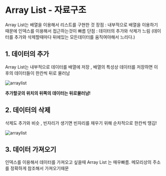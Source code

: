 # Array List - 자료구조

Array List는 배열을 이용해서 리스트를 구현한 것 
장점 : 내부적으로 배열을 이용하기 때문에 인덱스를 이용해서 접근하는것이 빠름
단점 : 데이터의 추가와 삭제가 느림
(데이터를 추가와 삭제할때마다 뒤에있는 모든데이터를 움직여야해서 느리다.)

## 1. 데이터의 추가


Array List는 내부적으로 데이터를 배열에 저장 , 배열의 특성상 데이터를 저장하면 
이후의 데이터들이 한칸씩 뒤로 물러남



![arraylist](https://s3.ap-northeast-2.amazonaws.com/opentutorials-user-file/module/1335/2886.png)


**추가할곳의 위치의 뒤쪽의 데이터는 뒤로물러남!**


## 2. 데이터의 삭제

삭제도 추가와 비슷 , 빈자리가 생기면 빈자리를 채우기 위해 순차적으로 한칸씩
땡김!

![arraylist](https://s3.ap-northeast-2.amazonaws.com/opentutorials-user-file/module/1335/2887.png)


## 3. 데이터 가져오기

인덱스를 이용해서 데이터를 가져오고 싶을때 Array List 는 매우빠름.
메모리상의 주소를 정확하게 참조해서 가져오기때문